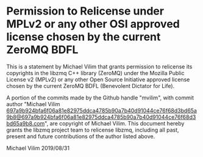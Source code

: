 # Permission to Relicense under MPLv2 or any other OSI approved license chosen by the current ZeroMQ BDFL

This is a statement by Michael Vilim that grants permission to
relicense its copyrights in the libzmq C++ library (ZeroMQ) under the
Mozilla Public License v2 (MPLv2) or any other Open Source Initiative
approved license chosen by the current ZeroMQ BDFL (Benevolent
Dictator for Life).

A portion of the commits made by the Github handle "mvilim", with
commit author "Michael Vilim <697a9b924bfa6f06a81e82975ddca4785b90a7b40d91044ce76f68d3bd65a9b8@697a9b924bfa6f06a81e82975ddca4785b90a7b40d91044ce76f68d3bd65a9b8.com>", are
copyright of Michael Vilim.  This document hereby grants the libzmq
project team to relicense libzmq, including all past, present and
future contributions of the author listed above.

Michael Vilim
2019/08/31
